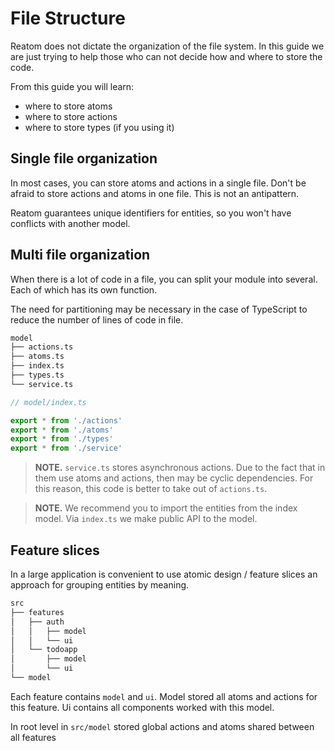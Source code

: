 # File Structure

Reatom does not dictate the organization of the file system. In this guide we are just trying to help those who can not decide how and where to store the code.

From this guide you will learn:
- where to store atoms
- where to store actions
- where to store types (if you using it)

## Single file organization

In most cases, you can store atoms and actions in a single file. Don't be afraid to store actions and atoms in one file. This is not an antipattern.

Reatom guarantees unique identifiers for entities, so you won't have conflicts with another model.

## Multi file organization

When there is a lot of code in a file, you can split your module into several. Each of which has its own function.

The need for partitioning may be necessary in the case of TypeScript to reduce the number of lines of code in file.

```sh
model
├── actions.ts
├── atoms.ts
├── index.ts
├── types.ts
└── service.ts
```

```js
// model/index.ts

export * from './actions'
export * from './atoms'
export * from './types'
export * from './service'
```

> **NOTE.** `service.ts` stores asynchronous actions. Due to the fact that in them use atoms and actions, then may be cyclic dependencies. For this reason, this code is better to take out of `actions.ts`.

> **NOTE.** We recommend you to import the entities from the index model. Via `index.ts` we make public API to the model.

## Feature slices

In a large application is convenient to use atomic design / feature slices an approach for grouping entities by meaning.

```sh
src
├── features
│   ├── auth
│   │   ├── model
│   │   └── ui
│   └── todoapp
│       ├── model
│       └── ui
└── model
```

Each feature contains `model` and `ui`.
Model stored all atoms and actions for this feature.
Ui contains all components worked with this model.

In root level in `src/model` stored global actions and atoms shared between all features
